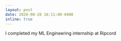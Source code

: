 ```yaml
---
layout: post
date: 2020-08-28 16:11:00-0400
inline: true
---
```


I completed my ML Engineering internship at Ripcord
